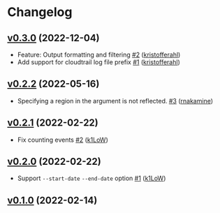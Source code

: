 # Changelog

## [v0.3.0](https://github.com/dotnetmentor/trail-digger/compare/v0.2.2...v0.3.0) (2022-12-04)

* Feature: Output formatting and filtering [#2](https://github.com/dotnetmentor/trail-digger/pull/2) ([kristofferahl](https://github.com/kristofferahl))
* Add support for cloudtrail log file prefix [#1](https://github.com/dotnetmentor/trail-digger/pull/1) ([kristofferahl](https://github.com/kristofferahl))

## [v0.2.2](https://github.com/pepabo/trail-digger/compare/v0.2.1...v0.2.2) (2022-05-16)

* Specifying a region in the argument is not reflected. [#3](https://github.com/pepabo/trail-digger/pull/3) ([rnakamine](https://github.com/rnakamine))

## [v0.2.1](https://github.com/pepabo/trail-digger/compare/v0.2.0...v0.2.1) (2022-02-22)

* Fix counting events [#2](https://github.com/pepabo/trail-digger/pull/2) ([k1LoW](https://github.com/k1LoW))

## [v0.2.0](https://github.com/pepabo/trail-digger/compare/v0.1.0...v0.2.0) (2022-02-22)

* Support `--start-date` `--end-date` option [#1](https://github.com/pepabo/trail-digger/pull/1) ([k1LoW](https://github.com/k1LoW))

## [v0.1.0](https://github.com/pepabo/trail-digger/compare/28709a4877ba...v0.1.0) (2022-02-14)

